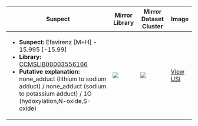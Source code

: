 | Suspect | Mirror Library | Mirror Dataset Cluster | Image |
| --- | --- | --- | --- |
| <ul><li><b>Suspect:</b> Efavirenz [M+H] -  15.995 [-15.99]</li><li><b>Library:</b> [CCMSLIB00003556166](https://gnps.ucsd.edu/ProteoSAFe/gnpslibraryspectrum.jsp?SpectrumID=CCMSLIB00003556166)</li><li><b>Putative explanation:</b> none_adduct (lithium to sodium adduct) / none_adduct (sodium to potassium adduct) / 1O (hydoxylation,N-oxide,S-oxide)</li></ul> | ![](https://metabolomics-usi.ucsd.edu/svg/mirror?usi1=mzspec:MSV000081486:FB00853565_RF3_01_14485.mzML:scan:1808&usi2=mzspec:GNPSLIBRARY:CCMSLIB00003556166&mz_min=50&mz_max=500) | ![](https://metabolomics-usi.ucsd.edu/svg/mirror?usi1=mzspec:MSV000081486:FB00853565_RF3_01_14485.mzML:scan:1808&usi2=mzspec:MSV000084314:MSV000081486.mgf:scan:618365&mz_min=50&mz_max=500) | [View USI](https://metabolomics-usi.ucsd.edu/svg/?usi=mzspec:MSV000081486:FB00853565_RF3_01_14485.mzML:scan:1808&mz_min=50&mz_max=500)| 